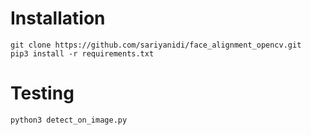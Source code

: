 # Installation

```
git clone https://github.com/sariyanidi/face_alignment_opencv.git
pip3 install -r requirements.txt 
```

# Testing
```
python3 detect_on_image.py
```
